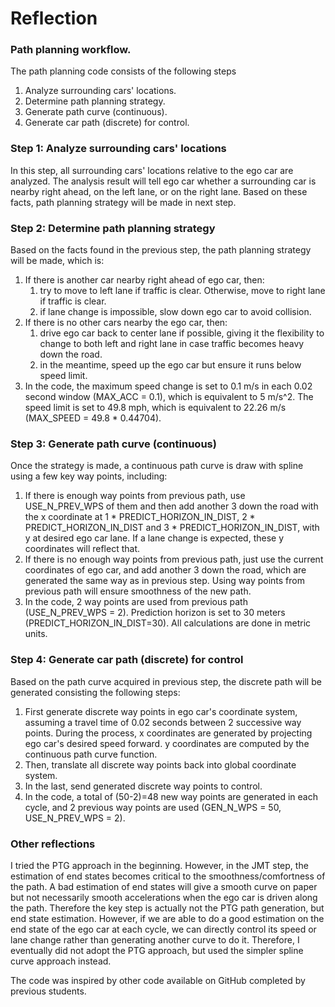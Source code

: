 # Reflection
   
### Path planning workflow.
The path planning code consists of the following steps
1. Analyze surrounding cars' locations.
2. Determine path planning strategy.
3. Generate path curve (continuous).
4. Generate car path (discrete) for control.

### Step 1: Analyze surrounding cars' locations
In this step, all surrounding cars' locations relative to the ego car are analyzed. The analysis result will tell ego car whether a surrounding car is nearby right ahead, on the left lane, or on the right lane. Based on these facts, path planning strategy will be made in next step.

### Step 2: Determine path planning strategy
Based on the facts found in the previous step, the path planning strategy will be made, which is:
1. If there is another car nearby right ahead of ego car, then:
    1) try to move to left lane if traffic is clear. Otherwise, move to right lane if traffic is clear.
    2) if lane change is impossible, slow down ego car to avoid collision.
2. If there is no other cars nearby the ego car, then:
    1) drive ego car back to center lane if possible, giving it the flexibility to change to both left and right lane in case traffic becomes heavy down the road.
    2) in the meantime, speed up the ego car but ensure it runs below speed limit.
3. In the code, the maximum speed change is set to 0.1 m/s in each 0.02 second window (MAX_ACC = 0.1), which is equivalent to 5 m/s^2. The speed limit is set to 49.8 mph, which is equivalent to 22.26 m/s (MAX_SPEED = 49.8 * 0.44704).
    
### Step 3: Generate path curve (continuous)
Once the strategy is made, a continuous path curve is draw with spline using a few key way points, including:
1. If there is enough way points from previous path, use USE_N_PREV_WPS of them and then add another 3 down the road with the x coordinate at 1 * PREDICT_HORIZON_IN_DIST, 2 * PREDICT_HORIZON_IN_DIST and 3 * PREDICT_HORIZON_IN_DIST, with y at desired ego car lane. If a lane change is expected, these y coordinates will reflect that.
2. If there is no enough way points from previous path, just use the current coordinates of ego car, and add another 3 down the road, which are generated the same way as in previous step. Using way points from previous path will ensure smoothness of the new path.
3. In the code, 2 way points are used from previous path (USE_N_PREV_WPS = 2). Prediction horizon is set to 30 meters (PREDICT_HORIZON_IN_DIST=30). All calculations are done in metric units.

### Step 4: Generate car path (discrete) for control
Based on the path curve acquired in previous step, the discrete path will be generated consisting the following steps:
1. First generate discrete way points in ego car's coordinate system, assuming a travel time of 0.02 seconds between 2 successive way points. During the process, x coordinates are generated by projecting ego car's desired speed forward. y coordinates are computed by the continuous path curve function.
2. Then, translate all discrete way points back into global coordinate system.
3. In the last, send generated discrete way points to control.
4. In the code, a total of (50-2)=48 new way points are generated in each cycle, and 2 previous way points are used (GEN_N_WPS = 50, USE_N_PREV_WPS = 2).

### Other reflections
I tried the PTG approach in the beginning. However, in the JMT step, the estimation of end states becomes critical to the smoothness/comfortness of the path. A bad estimation of end states will give a smooth curve on paper but not necessarily smooth accelerations when the ego car is driven along the path. Therefore the key step is actually not the PTG path generation, but end state estimation. However, if we are able to do a good estimation on the end state of the ego car at each cycle, we can directly control its speed or lane change rather than generating another curve to do it. Therefore, I eventually did not adopt the PTG approach, but used the simpler spline curve approach instead.

The code was inspired by other code available on GitHub completed by previous students.